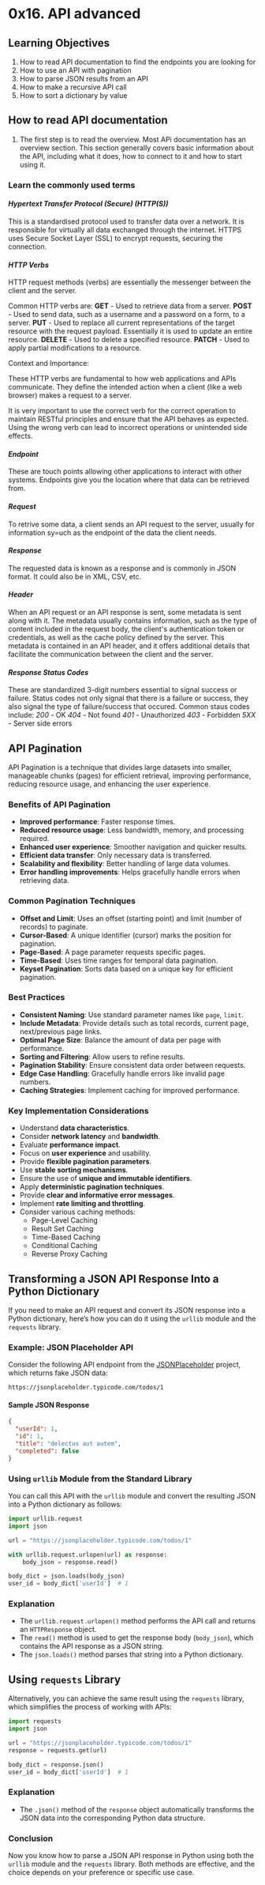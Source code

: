 # 0x16. API advanced

## Learning Objectives

1. How to read API documentation to find the endpoints you are looking for
2. How to use an API with pagination
3. How to parse JSON results from an API
4. How to make a recursive API call
5. How to sort a dictionary by value

## How to read API documentation

1. The first step is to read the overview.
Most APi documentation has an overview section. This section generally covers basic information about the API, including what it does, how to connect to it and how to start using it.

### Learn the commonly used terms

#### ***Hypertext Transfer Protocol (Secure) (HTTP(S))***

This is a standardised protocol used to transfer data over a network. It is responsible for virtually all data exchanged through the internet.
HTTPS uses Secure Socket Layer (SSL) to encrypt requests, securing the connection.

#### ***HTTP Verbs***

HTTP request methods (verbs) are essentially the messenger between the client and the server.

Common HTTP verbs are:
**GET** - Used to retrieve data from a server.
**POST** - Used to send data, such as a username and a password on a form, to a server.
**PUT** - Used to replace all current representations of the target resource with the request payload. Essentially it is used to update an entire resource.
**DELETE** - Used to delete a specified resource.
**PATCH** - Used to apply partial modifications to a resource.

Context and Importance:

These HTTP verbs are fundamental to how web applications and APIs communicate. They define the intended action when a client (like a web browser) makes a request to a server.

It is very important to use the correct verb for the correct operation to maintain RESTful principles and ensure that the API behaves as expected. Using the wrong verb can lead to incorrect operations or unintended side effects.

#### ***Endpoint***

These are touch points allowing other applications to interact with other systems. Endpoints give you the location where that data can be retrieved from.

#### ***Request***

To retrive some data, a client sends an API request to the server, usually for information sy=uch as the endpoint of the data the client needs.

#### ***Response***

The requested data is known as a response and is commonly in JSON format. It could also be in XML, CSV, etc.

#### ***Header***

When an API request or an API response is sent, some metadata is sent along with it. The metadata usually contains information, such as the type of content included in the request body, the client's authentication token or credentials, as well as the cache policy defined by the server. This metadata is contained in an API header, and it offers additional details that facilitate the communication between the client and the server.

#### ***Response Status Codes***

These are standardized 3-digit numbers essential to signal success or failure.
Status codes not only signal that there is a failure or success, they also signal the type of failure/success that occured.
Common staus codes include:
*200* - OK
*404* - Not found
*401* - Unauthorized
*403* - Forbidden
*5XX* - Server side errors

## API Pagination

API Pagination is a technique that divides large datasets into smaller, manageable chunks (pages) for efficient retrieval, improving performance, reducing resource usage, and enhancing the user experience.

### Benefits of API Pagination

- **Improved performance**: Faster response times.
- **Reduced resource usage**: Less bandwidth, memory, and processing required.
- **Enhanced user experience**: Smoother navigation and quicker results.
- **Efficient data transfer**: Only necessary data is transferred.
- **Scalability and flexibility**: Better handling of large data volumes.
- **Error handling improvements**: Helps gracefully handle errors when retrieving data.

### Common Pagination Techniques

- **Offset and Limit**: Uses an offset (starting point) and limit (number of records) to paginate.
- **Cursor-Based**: A unique identifier (cursor) marks the position for pagination.
- **Page-Based**: A page parameter requests specific pages.
- **Time-Based**: Uses time ranges for temporal data pagination.
- **Keyset Pagination**: Sorts data based on a unique key for efficient pagination.

### Best Practices

- **Consistent Naming**: Use standard parameter names like `page`, `limit`.
- **Include Metadata**: Provide details such as total records, current page, next/previous page links.
- **Optimal Page Size**: Balance the amount of data per page with performance.
- **Sorting and Filtering**: Allow users to refine results.
- **Pagination Stability**: Ensure consistent data order between requests.
- **Edge Case Handling**: Gracefully handle errors like invalid page numbers.
- **Caching Strategies**: Implement caching for improved performance.

### Key Implementation Considerations

- Understand **data characteristics**.
- Consider **network latency** and **bandwidth**.
- Evaluate **performance impact**.
- Focus on **user experience** and usability.
- Provide **flexible pagination parameters**.
- Use **stable sorting mechanisms**.
- Ensure the use of **unique and immutable identifiers**.
- Apply **deterministic pagination techniques**.
- Provide **clear and informative error messages**.
- Implement **rate limiting and throttling**.
- Consider various caching methods:
  - Page-Level Caching
  - Result Set Caching
  - Time-Based Caching
  - Conditional Caching
  - Reverse Proxy Caching


## Transforming a JSON API Response Into a Python Dictionary

If you need to make an API request and convert its JSON response into a Python dictionary, here’s how you can do it using the `urllib` module and the `requests` library.

### Example: JSON Placeholder API

Consider the following API endpoint from the [JSONPlaceholder](https://jsonplaceholder.typicode.com) project, which returns fake JSON data:

`https://jsonplaceholder.typicode.com/todos/1`

#### Sample JSON Response

```json
{
  "userId": 1,
  "id": 1,
  "title": "delectus aut autem",
  "completed": false
}
```

### Using `urllib` Module from the Standard Library

You can call this API with the `urllib` module and convert the resulting JSON into a Python dictionary as follows:

```python
import urllib.request
import json

url = "https://jsonplaceholder.typicode.com/todos/1"

with urllib.request.urlopen(url) as response:
    body_json = response.read()

body_dict = json.loads(body_json)
user_id = body_dict['userId']  # 1
```

### Explanation

- The `urllib.request.urlopen()` method performs the API call and returns an `HTTPResponse` object.
- The `read()` method is used to get the response body (`body_json`), which contains the API response as a JSON string.
- The `json.loads()` method parses that string into a Python dictionary.

## Using `requests` Library

Alternatively, you can achieve the same result using the `requests` library, which simplifies the process of working with APIs:

```python
import requests
import json

url = "https://jsonplaceholder.typicode.com/todos/1"
response = requests.get(url)

body_dict = response.json()
user_id = body_dict['userId']  # 1
```

### Explanation

- The `.json()` method of the `response` object automatically transforms the JSON data into the corresponding Python data structure.

### Conclusion

Now you know how to parse a JSON API response in Python using both the `urllib` module and the `requests` library. Both methods are effective, and the choice depends on your preference or specific use case.
